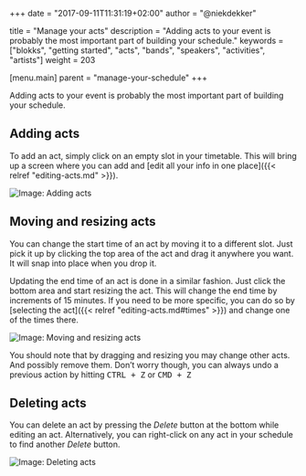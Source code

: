 +++
date            = "2017-09-11T11:31:19+02:00"
author          = "@niekdekker"

title           = "Manage your acts"
description     = "Adding acts to your event is probably the most important part of building your schedule."
keywords        = ["blokks", "getting started", "acts", "bands", "speakers", "activities", "artists"]
weight          = 203

[menu.main]
parent          = "manage-your-schedule"
+++

Adding acts to your event is probably the most important part of building your schedule.

## Adding acts
To add an act, simply click on an empty slot in your timetable. This will bring up a screen where you can add and [edit all your info in one place]({{< relref "editing-acts.md" >}}).

![Image: Adding acts](https://blokks.co/docs/images/adding-acts.gif)

## Moving and resizing acts
You can change the start time of an act by moving it to a different slot. Just pick it up by clicking the top area of the act and drag it anywhere you want. It will snap into place when you drop it.

Updating the end time of an act is done in a similar fashion. Just click the bottom area and start resizing the act. This will change the end time by increments of 15 minutes. If you need to be more specific, you can do so by [selecting the act]({{< relref "editing-acts.md#times" >}}) and change one of the times there.

![Image: Moving and resizing acts](https://blokks.co/docs/images/moving-and-resizing-acts.gif)

<span class='note'>You should note that by dragging and resizing you may change other acts. And possibly remove them. Don’t worry though, you can always undo a previous action by hitting <kbd>CTRL + Z</kbd> or <kbd>CMD + Z</kbd></span>

## Deleting acts
You can delete an act by pressing the *Delete* button at the bottom while editing an act. Alternatively, you can right-click on any act in your schedule to find another *Delete* button.

![Image: Deleting acts](https://blokks.co/docs/images/deleting-acts.gif)